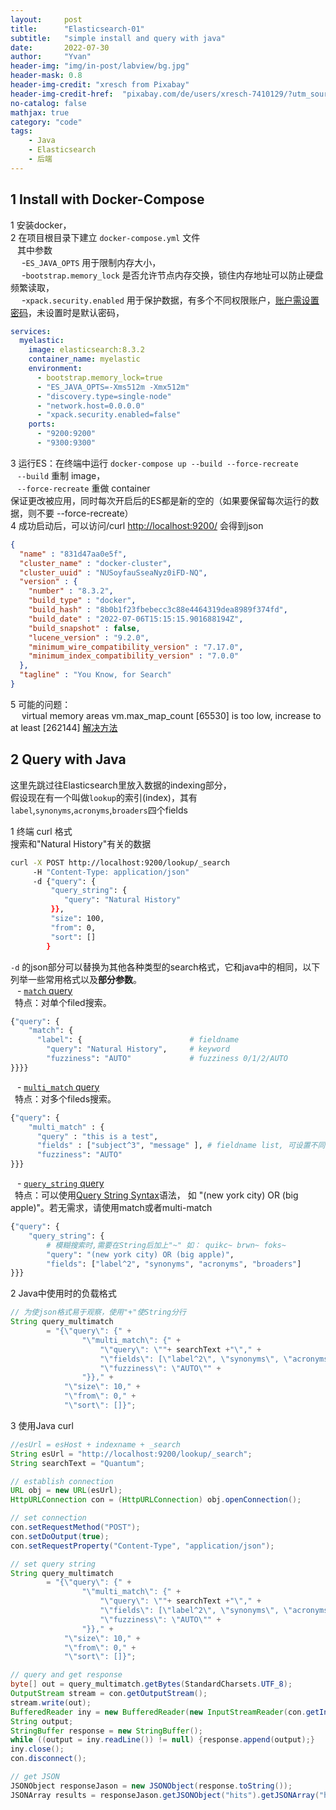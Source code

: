 ```yaml
---
layout:     post
title:      "Elasticsearch-01"
subtitle:   "simple install and query with java"
date:       2022-07-30
author:     "Yvan"
header-img: "img/in-post/labview/bg.jpg"
header-mask: 0.8
header-img-credit: "xresch from Pixabay"
header-img-credit-href:  "pixabay.com/de/users/xresch-7410129/?utm_source=link-attribution&utm_medium=referral&utm_campaign=image&utm_content=3041437"
no-catalog: false
mathjax: true
category: "code"
tags:
    - Java
    - Elasticsearch
    - 后端
---
```


## 1 Install with Docker-Compose 
1 安装docker，  
2 在项目根目录下建立 `docker-compose.yml` 文件  
&ensp; 其中参数  
&emsp; -`ES_JAVA_OPTS` 用于限制内存大小，  
&emsp; -`bootstrap.memory_lock` 是否允许节点内存交换，锁住内存地址可以防止硬盘频繁读取，  
&emsp; -`xpack.security.enabled` 用于保护数据，有多个不同权限账户，[账户需设置密码](https://www.elastic.co/guide/en/elasticsearch/reference/current/built-in-users.html#bootstrap-elastic-passwords)，未设置时是默认密码，  
```yml
services:
  myelastic:
    image: elasticsearch:8.3.2
    container_name: myelastic
    environment:
      - bootstrap.memory_lock=true
      - "ES_JAVA_OPTS=-Xms512m -Xmx512m"
      - "discovery.type=single-node"
      - "network.host=0.0.0.0"
      - "xpack.security.enabled=false"
    ports:
      - "9200:9200"
      - "9300:9300"
```
3 运行ES：在终端中运行 `docker-compose up --build --force-recreate`  
&ensp; `--build` 重制 image，   
&ensp; `--force-recreate`  重做 container   
保证更改被应用，同时每次开启后的ES都是新的空的（如果要保留每次运行的数据，则不要 --force-recreate）  
4 成功启动后，可以访问/curl [http://localhost:9200/](http://localhost:9200/) 会得到json
```json
{ 
  "name" : "831d47aa0e5f",
  "cluster_name" : "docker-cluster",
  "cluster_uuid" : "NUSoyfauSseaNyz0iFD-NQ",
  "version" : {
    "number" : "8.3.2",
    "build_type" : "docker",
    "build_hash" : "8b0b1f23fbebecc3c88e4464319dea8989f374fd",
    "build_date" : "2022-07-06T15:15:15.901688194Z",
    "build_snapshot" : false,
    "lucene_version" : "9.2.0",
    "minimum_wire_compatibility_version" : "7.17.0",
    "minimum_index_compatibility_version" : "7.0.0"
  },
  "tagline" : "You Know, for Search"
}
```
5 可能的问题：  
&emsp; virtual memory areas vm.max_map_count [65530]  is too low, increase to at least [262144] [解决方法](https://www.elastic.co/guide/en/elasticsearch/reference/current/docker.html#_set_vm_max_map_count_to_at_least_262144)

## 2 Query with Java
这里先跳过往Elasticsearch里放入数据的indexing部分，   
假设现在有一个叫做`lookup`的索引(index)，其有`label`,`synonyms`,`acronyms`,`broaders`四个fields

1 终端 curl 格式   
搜索和"Natural History"有关的数据
```bash
curl -X POST http://localhost:9200/lookup/_search
     -H "Content-Type: application/json"
     -d {"query": {
         "query_string": {
            "query": "Natural History"
         }},
         "size": 100,
         "from": 0,
         "sort": []
        }
```
`-d` 的json部分可以替换为其他各种类型的search格式，它和java中的相同，以下列举一些常用格式以及**部分参数**。  
&ensp; - [`match` query](https://www.elastic.co/guide/en/elasticsearch/reference/current/query-dsl-match-query.html)  
&ensp;特点：对单个filed搜索。
```python
{"query": {
    "match": {
      "label": {                        # fieldname
        "query": "Natural History",     # keyword
        "fuzziness": "AUTO"             # fuzziness 0/1/2/AUTO
}}}}
```
&ensp; - [`multi_match` query](https://www.elastic.co/guide/en/elasticsearch/reference/current/query-dsl-multi-match-query.html)   
&ensp;特点：对多个fileds搜索。
```python
{"query": {
    "multi_match" : {
      "query" : "this is a test",
      "fields" : ["subject^3", "message" ], # fieldname list, 可设置不同的权重 ^2 ^3 ^4 ...
      "fuzziness": "AUTO"
}}}
```
&ensp;  - [`query_string` query](https://www.elastic.co/guide/en/elasticsearch/reference/current/query-dsl-query-string-query.html)  
&ensp;特点：可以使用[Query String Syntax](https://www.elastic.co/guide/en/elasticsearch/reference/current/query-dsl-query-string-query.html#query-string-syntax)语法， 如 "(new york city) OR (big apple)"。若无需求，请使用match或者multi-match 
```python
{"query": {
    "query_string": {
        # 模糊搜索时,需要在String后加上"~" 如： quikc~ brwn~ foks~
        "query": "(new york city) OR (big apple)",
        "fields": ["label^2", "synonyms", "acronyms", "broaders"]
}}}
```

2 Java中使用时的负载格式 
```java
// 为使json格式易于观察，使用"+"使String分行
String query_multimatch
        = "{\"query\": {" +
                "\"multi_match\": {" +
                    "\"query\": \""+ searchText +"\"," +
                    "\"fields\": [\"label^2\", \"synonyms\", \"acronyms\", \"broaders\"]," +
                    "\"fuzziness\": \"AUTO\"" +
                "}}," +
            "\"size\": 10," +
            "\"from\": 0," +
            "\"sort\": []}";
```

3 使用Java curl
```java
//esUrl = esHost + indexname + _search
String esUrl = "http://localhost:9200/lookup/_search"; 
String searchText = "Quantum";

// establish connection 
URL obj = new URL(esUrl);
HttpURLConnection con = (HttpURLConnection) obj.openConnection();

// set connection
con.setRequestMethod("POST");
con.setDoOutput(true);
con.setRequestProperty("Content-Type", "application/json");

// set query string
String query_multimatch
        = "{\"query\": {" +
                "\"multi_match\": {" +
                    "\"query\": \""+ searchText +"\"," +
                    "\"fields\": [\"label^2\", \"synonyms\", \"acronyms\", \"broaders\"]," +
                    "\"fuzziness\": \"AUTO\"" +
                "}}," +
            "\"size\": 10," +
            "\"from\": 0," +
            "\"sort\": []}";

// query and get response
byte[] out = query_multimatch.getBytes(StandardCharsets.UTF_8);
OutputStream stream = con.getOutputStream();
stream.write(out);
BufferedReader iny = new BufferedReader(new InputStreamReader(con.getInputStream()));
String output;
StringBuffer response = new StringBuffer();
while ((output = iny.readLine()) != null) {response.append(output);}
iny.close();
con.disconnect();

// get JSON
JSONObject responseJason = new JSONObject(response.toString());
JSONArray results = responseJason.getJSONObject("hits").getJSONArray("hits");
```
